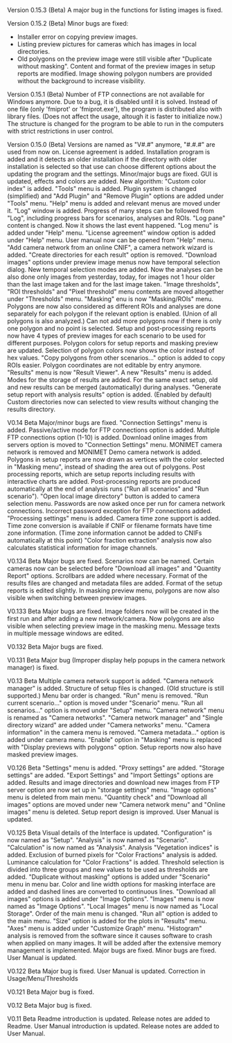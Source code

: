 Version 0.15.3 (Beta)
A major bug in the functions for listing images is fixed.

Version 0.15.2 (Beta)
Minor bugs are fixed:
- Installer error on copying preview images.
- Listing preview pictures for cameras which has images in local directories.
- Old polygons on the preview image were still visible after "Duplicate without masking".
Content and format of the preview images in setup reports are modified. Image showing polygon numbers are provided without the background to increase visibility.

Version 0.15.1 (Beta)
Number of FTP connections are not available for Windows anymore. Due to a bug, it is disabled until it is solved.
Instead of one file (only 'fmiprot' or 'fmiprot.exe'), the program is distributed also with library files. (Does not affect the usage, altough it is faster to initialize now.) The structure is changed for the program to be able to run in the computers with strict restrictions in user control.

Version 0.15.0 (Beta)
Versions are named as "V#.#" anymore, "#.#.#" are used from now on.
License agreement is added.
Installation program is added and it detects an older installation if the directory with older installation is selected so that use can choose different options about the updating the program and the settings.
Minor/major bugs are fixed.
GUI is updated, effects and colors are added.
New algorithm: "Custom color index" is added.
"Tools" menu is added.
Plugin system is changed (simplified) and "Add Plugin" and "Remove Plugin" options are added under "Tools" menu.
"Help" menu is added and relevant menus are moved under it.
"Log" window is added.
Progress of many steps can be followed from "Log", including progress bars for scenarios, analyses and ROIs.
"Log pane" content is changed. Now it shows the last event happened.
"Log menu" is added under "Help" menu.
"License agreement" window option is added under "Help" menu.
User manual now can be opened from "Help" menu.
"Add camera network from an online CNIF", a camera network wizard is added.
"Create directories for each result" option is removed.
"Download images" options under preview image menus now have temporal selection dialog.
New temporal selection modes are added. Now the analyses can be also done only images from yesterday, today, for images not 1 hour older than the last image taken and for the last image taken.
"Image thresholds", "ROI thresholds" and "Pixel threshold" menu contents are moved altogether under "Thresholds" menu.
"Masking" enu is now "Masking/ROIs" menu.
Polygons are now also considered as different ROIs and analyses are done separately for each polygon if the relevant option is enabled. (Union of all polygons is also analyzed.)
Can not add more polygons now if there is only one polygon and no point is selected.
Setup and post-processing reports now have 4 types of preview images for each scenario to be used for different purposes.
Polygon colors for setup reports and masking preview are updated. Selection of polygon colors now shows the color instead of hex values.
"Copy polygons from other scenarios..." option is added to copy ROIs easier. Polygon coordinates are not editable by entry anymore.
"Results" menu is now "Result Viewer".
A new "Results" menu is added.
Modes for the storage of results are added. For the same exact setup, old and new results can be merged (automatically) during analyses.
"Generate setup report with analysis results" option is added. (Enabled by default)
Custom directories now can selected to view results without changing the results directory.

V0.14 Beta
Major/minor bugs are fixed.
"Connection Settings" menu is added.
Passive/active mode for FTP connections option is added.
Multiple FTP connections option (1-10) is added.
Download online images from servers option is moved to "Connection Settings" menu.
MONIMET camera network is removed and MONIMET Demo camera network is added.
Polygons in setup reports are now drawn as vertices with the color selected in "Masking menu", instead of shading the area out of polygons.
Post processing reports, which are setup reports including results with interactive charts are added. Post-processing reports are produced automatically at the end of analysis runs ("Run all scenarios" and "Run scenario").
"Open local image directory" button is added to camera selection menu.
Passwords are now asked once per run for camera network connections.  Incorrect password exception for FTP connections added.  "Processing settings" menu is added. Camera time zone support is added.
Time zone conversion is available if CNIF or filename formats have time zone information. (Time zone information cannot be added to CNIFs automatically at this point)
"Color fraction extraction" analysis now also calculates statistical information for image channels.

V0.134 Beta
Major bugs are fixed.
Scenarios now can be named.
Certain cameras now can be selected before "Download all images" and "Quantity Report" options.
Scrollbars are added where necessary.
Format of the results files are changed and metadata files are added.
Format of the setup reports is edited slightly.
In masking preview menu, polygons are now also visible when switching between preview images.

V0.133 Beta
Major bugs are fixed.
Image folders now will be created in the first run and after adding a new network/camera.
Now polygons are also visible when selecting preview image in the masking menu.
Message texts in multiple message windows are edited.

V0.132 Beta
Major bugs are fixed.

V0.131 Beta
Major bug (Improper display help popups in the camera network manager) is fixed.

V0.13 Beta
Multiple camera network support is added.
"Camera network manager" is added.
Structure of setup files is changed. (Old structure is still supported.)
Menu bar order is changed.
"Run" menu is removed.
"Run current scenario…" option is moved under "Scenario" menu.
"Run all scenarios…" option is moved under "Setup" menu.
"Camera network" menu is renamed as "Camera networks".
"Camera network manager" and "Single directory wizard" are added under "Camera networks" menu.
"Camera information" in the camera menu is removed.
"Camera metadata…" option is added under camera menu.
"Enable" option in "Masking" menu is replaced with "Display previews with polygons" option.
Setup reports now also have masked preview images.

V0.126 Beta
"Settings" menu is added.
"Proxy settings" are added.
"Storage settings" are added.
"Export Settings" and "Import Settings" options are added.
Results and image directories and download new images from FTP server option are now set up in "storage settings" menu.
"Image options" menu is deleted from main menu.
"Quantity check" and "Download all images" options are moved under new "Camera network menu" and "Online images" menu is deleted.
Setup report design is improved.
User Manual is updated.

V0.125 Beta
Visual details of the Interface is updated.
"Configuration" is now named as "Setup".
"Analysis" is now named as "Scenario".
"Calculation" is now named as "Analysis".
Analysis "Vegetation indices" is added.
Exclusion of burned pixels for "Color Fractions" analysis is added.
Luminance calculation for "Color Fractions" is added.
Threshold selection is divided into three groups and new values to be used as thresholds are added.
 "Duplicate without masking" options is added under "Scenario" menu in menu bar.
Color and line width options for masking interface are added and dashed lines are converted to continuous lines.
"Download all images" options is added under "Image Options".
"Images" menu is now named as "Image Options".
"Local Images" menu is now named as "Local Storage".
Order of the main menu is changed.
"Run all" option is added to the main menu.
"Size" option is added for the plots in "Results" menu.
"Axes" menu is added under "Customize Graph" menu.
"Histogram" analysis is removed from the software since it causes software to crash when applied on many images. It will be added after the extensive memory management is implemented.
Major bugs are fixed.
Minor bugs are fixed.
User Manual is updated.

V0.122 Beta
Major bug is fixed.
User Manual is updated.
Correction in Usage/Menu/Thresholds

V0.121 Beta
Major bug is fixed.

V0.12 Beta
Major bug is fixed.

V0.11 Beta
Readme introduction is updated.
Release notes are added to Readme.
User Manual introduction is updated.
Release notes are added to User Manual.
